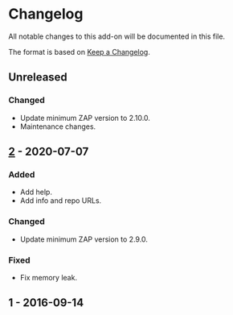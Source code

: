 # Changelog
All notable changes to this add-on will be documented in this file.

The format is based on [Keep a Changelog](https://keepachangelog.com/en/1.0.0/).

## Unreleased
### Changed
- Update minimum ZAP version to 2.10.0.
- Maintenance changes.

## [2] - 2020-07-07
### Added
- Add help.
- Add info and repo URLs.

### Changed
- Update minimum ZAP version to 2.9.0.

### Fixed
- Fix memory leak.

## 1 - 2016-09-14



[2]: https://github.com/zaproxy/zap-extensions/releases/viewstate-v2
